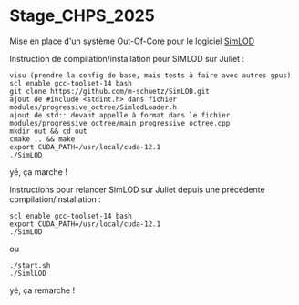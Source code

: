 # Stage_CHPS_2025
Mise en place d'un système Out-Of-Core pour le logiciel [SimLOD](https://github.com/m-schuetz/SimLOD)

Instruction de compilation/installation pour SIMLOD sur Juliet :

 	visu (prendre la config de base, mais tests à faire avec autres gpus)
 	scl enable gcc-toolset-14 bash
	git clone https://github.com/m-schuetz/SimLOD.git
	ajout de #include <stdint.h> dans fichier modules/progressive_octree/SimlodLoader.h
	ajout de std:: devant appelle à format dans le fichier modules/progressive_octree/main_progressive_octree.cpp 
	mkdir out && cd out
	cmake .. && make
	export CUDA_PATH=/usr/local/cuda-12.1
	./SimLOD
yé, ça marche !

Instructions pour relancer SimLOD sur Juliet depuis une précédente compilation/installation :

	scl enable gcc-toolset-14 bash
	export CUDA_PATH=/usr/local/cuda-12.1
	./SimLOD
 ou

  	./start.sh
   	./SimlLOD
yé, ça remarche !
